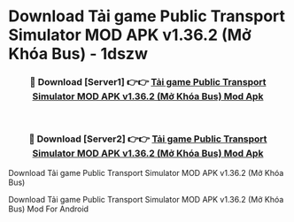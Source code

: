 # Download Tải game Public Transport Simulator MOD APK v1.36.2 (Mở Khóa Bus) - 1dszw


<div align="center">
<h3>🔴 Download [Server1] 👉👉 <a href="https://apk-comot.site?title=Tải_game_Public_Transport_Simulator_MOD_APK_v1.36.2_(Mở_Khóa_Bus)">Tải game Public Transport Simulator MOD APK v1.36.2 (Mở Khóa Bus) Mod Apk</a></h3><br>
<h3>🔴 Download [Server2] 👉👉 <a href="https://apk-comot.site?title=Tải_game_Public_Transport_Simulator_MOD_APK_v1.36.2_(Mở_Khóa_Bus)">Tải game Public Transport Simulator MOD APK v1.36.2 (Mở Khóa Bus) Mod Apk</a></h3>
</div>



Download Tải game Public Transport Simulator MOD APK v1.36.2 (Mở Khóa Bus) 

Download Tải game Public Transport Simulator MOD APK v1.36.2 (Mở Khóa Bus) Mod For Android